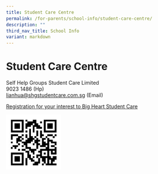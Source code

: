 ```yaml
---
title: Student Care Centre
permalink: /for-parents/school-info/student-care-centre/
description: ""
third_nav_title: School Info
variant: markdown
---
```

# Student Care Centre

Self Help Groups Student Care Limited  
9023 1486 (Hp)  
[lianhua@shgstudentcare.com.sg](mailto:sales@pacificbookstores.com)&nbsp;(Email)

<p><a target="_blank" href="https://bigheartstudentcare.com/interest/">Registration for your interest to Big Heart Student Care</a></p>

<img src="/images/School%20Info/Student%20Care%20Centre/2025registrationformforscc.jpg" style="width:30%">